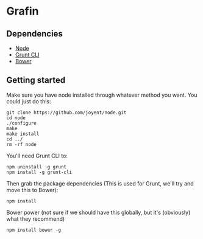# Grafin


## Dependencies

* [Node](http://nodejs.org/)
* [Grunt CLI](http://gruntjs.com/getting-started)
* [Bower](http://twitter.github.com/bower/)


## Getting started

Make sure you have node installed through whatever method you want. You could just do this:

	git clone https://github.com/joyent/node.git
	cd node
	./configure
	make
	make install
	cd ../
	rm -rf node


You'll need Grunt CLI to:
	
	npm uninstall -g grunt
	npm install -g grunt-cli


Then grab the package dependencies (This is used for Grunt, we'll try and move this to Bower):

	npm install


Bower power (not sure if we should have this globally, but it's (obviously) what they recommend)

	npm install bower -g
